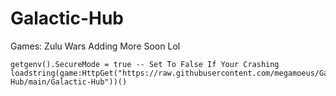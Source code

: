 # Galactic-Hub

Games: Zulu Wars 
Adding More Soon Lol

```luau
getgenv().SecureMode = true -- Set To False If Your Crashing
loadstring(game:HttpGet("https://raw.githubusercontent.com/megamoeus/Galactic-Hub/main/Galactic-Hub"))()
```
